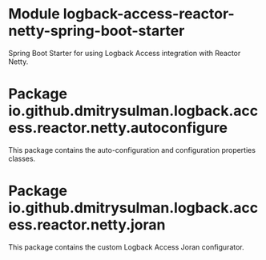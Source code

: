# Module logback-access-reactor-netty-spring-boot-starter

Spring Boot Starter for using Logback Access integration with Reactor Netty.

# Package io.github.dmitrysulman.logback.access.reactor.netty.autoconfigure

This package contains the auto-configuration and configuration properties classes.

# Package io.github.dmitrysulman.logback.access.reactor.netty.joran

This package contains the custom Logback Access Joran configurator.